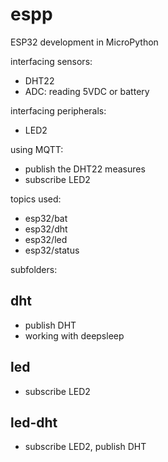 # espp
ESP32 development in MicroPython

interfacing sensors:
* DHT22
* ADC: reading 5VDC or battery

interfacing peripherals:
* LED2

using MQTT:
* publish the DHT22 measures
* subscribe LED2

topics used:
* esp32/bat
* esp32/dht
* esp32/led
* esp32/status

subfolders:

## dht
* publish DHT
* working with deepsleep
## led
* subscribe LED2

## led-dht
* subscribe LED2, publish DHT
